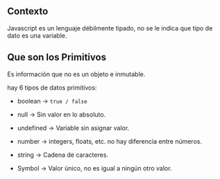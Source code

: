 ## Contexto

Javascript es un lenguaje débilmente tipado, no se le indica que tipo de dato es una variable.


## Que son los Primitivos

Es información que no es un objeto e inmutable.

hay 6 tipos de datos primitivos:

- boolean -> `true / false`

- null -> Sin valor en lo absoluto.

- undefined -> Variable sin asignar valor.

- number -> integers, floats, etc. no hay diferencia entre números.

- string -> Cadena de caracteres.

- Symbol -> Valor único, no es igual a ningún otro valor. 





